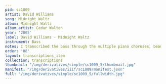 ```yaml
---
pid: sc1009
artist: David Williams
song: Midnight Waltz
album: Midnight Waltz
album_artist: Cedar Walton
year: '2005'
label: David Williams - Midnight Waltz
instrument: Bass
notes: I transcribed the bass through the multiple piano choruses, beautiful playing
order: '08'
layout: transcriptions_item
collection: transcriptions
thumbnail: "/img/derivatives/simple/sc1009_5/thumbnail.jpg"
manifest: "/img/derivatives/iiif/sc1009/manifest.json"
full: "/img/derivatives/simple/sc1009_5/fullwidth.jpg"
---
```

